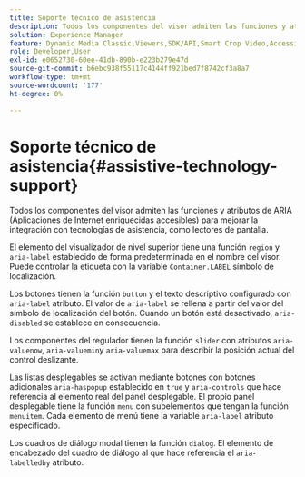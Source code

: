 ```yaml
---
title: Soporte técnico de asistencia
description: Todos los componentes del visor admiten las funciones y atributos de ARIA (Aplicaciones de Internet enriquecidas accesibles) para mejorar la integración con tecnologías de asistencia, como lectores de pantalla.
solution: Experience Manager
feature: Dynamic Media Classic,Viewers,SDK/API,Smart Crop Video,Accessibility
role: Developer,User
exl-id: e0652730-60ee-41db-890b-e223b279e47d
source-git-commit: b6ebc938f55117c4144ff921bed7f8742cf3a8a7
workflow-type: tm+mt
source-wordcount: '177'
ht-degree: 0%

---
```


# Soporte técnico de asistencia{#assistive-technology-support}

Todos los componentes del visor admiten las funciones y atributos de ARIA (Aplicaciones de Internet enriquecidas accesibles) para mejorar la integración con tecnologías de asistencia, como lectores de pantalla.

El elemento del visualizador de nivel superior tiene una función `region` y `aria-label` establecido de forma predeterminada en el nombre del visor. Puede controlar la etiqueta con la variable `Container.LABEL` símbolo de localización.

Los botones tienen la función `button` y el texto descriptivo configurado con `aria-label` atributo. El valor de `aria-label` se rellena a partir del valor del símbolo de localización del botón. Cuando un botón está desactivado, `aria-disabled` se establece en consecuencia.

Los componentes del regulador tienen la función `slider` con atributos `aria-valuenow`, `aria-valuemin`y `aria-valuemax` para describir la posición actual del control deslizante.

Las listas desplegables se activan mediante botones con botones adicionales `aria-haspopup` establecido en `true` y `aria-controls` que hace referencia al elemento real del panel desplegable. El propio panel desplegable tiene la función `menu` con subelementos que tengan la función `menuitem`. Cada elemento de menú tiene la variable `aria-label` atributo especificado.

Los cuadros de diálogo modal tienen la función `dialog`. El elemento de encabezado del cuadro de diálogo al que hace referencia el `aria-labelledby` atributo.
